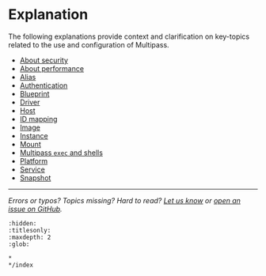 # Explanation
The following explanations provide context and clarification on key-topics related to the use and configuration of Multipass.  <!--- The following  was provided by @nielsenjared-->

- [About security](/explanation/about-security)
- [About performance](/explanation/about-performance)
- [Alias](/explanation/alias)
- [Authentication](/explanation/authentication)
- [Blueprint](/explanation/blueprint)
- [Driver](/explanation/driver)
- [Host](/explanation/host)
- [ID mapping](/explanation/id-mapping)
- [Image](/explanation/image)
- [Instance](/explanation/instance)
- [Mount](/explanation/mount)
- [Multipass `exec` and shells](/explanation/multipass-exec-and-shells)
- [Platform](/explanation/platform)
- [Service](/explanation/service)
- [Snapshot](/explanation/snapshot)

---

*Errors or typos? Topics missing? Hard to read? <a href="https://docs.google.com/forms/d/e/1FAIpQLSd0XZDU9sbOCiljceh3rO_rkp6vazy2ZsIWgx4gsvl_Sec4Ig/viewform?usp=pp_url&entry.317501128=https://multipass.run/docs/explanation" target="_blank">Let us know</a> or <a href="https://github.com/canonical/multipass/issues/new/choose" target="_blank">open an issue on GitHub</a>.*


```{toctree}
:hidden:
:titlesonly:
:maxdepth: 2
:glob:

*
*/index
